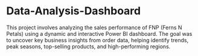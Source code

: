 # Data-Analysis-Dashboard
This project involves analyzing the sales performance of FNP (Ferns N Petals) using a dynamic and interactive Power BI dashboard. The goal was to uncover key business insights from order data, helping identify trends, peak seasons, top-selling products, and high-performing regions.

